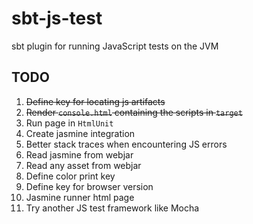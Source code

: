 # sbt-js-test
sbt plugin for running JavaScript tests on the JVM

## TODO
1.  ~~Define key for locating js artifacts~~
2.  ~~Render `console.html` containing the scripts in `target`~~
3.  Run page in `HtmlUnit`
4.  Create jasmine integration
5.  Better stack traces when encountering JS errors
6.  Read jasmine from webjar
7.  Read any asset from webjar
8.  Define color print key
9.  Define key for browser version
10. Jasmine runner html page
11. Try another JS test framework like Mocha
